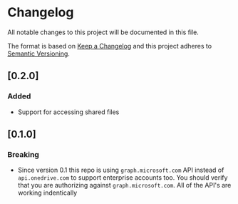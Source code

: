 # Changelog
All notable changes to this project will be documented in this file.

The format is based on [Keep a Changelog](http://keepachangelog.com/en/1.0.0/)
and this project adheres to [Semantic Versioning](http://semver.org/spec/v2.0.0.html).

## [0.2.0]
### Added 

- Support for accessing shared files

## [0.1.0]
### Breaking

- Since version 0.1 this repo is using `graph.microsoft.com` API instead of `api.onedrive.com` to support enterprise accounts too. You should verify that you are authorizing against `graph.microsoft.com`. All of the API's are working indentically
